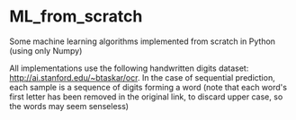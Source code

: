 # ML_from_scratch
Some machine learning algorithms implemented from scratch in Python (using only Numpy)

All implementations use the following handwritten digits dataset: http://ai.stanford.edu/~btaskar/ocr. In the case of sequential prediction, each sample is a sequence of digits forming a word (note that each word's first letter has been removed in the original link, to discard upper case, so the words may seem senseless)
